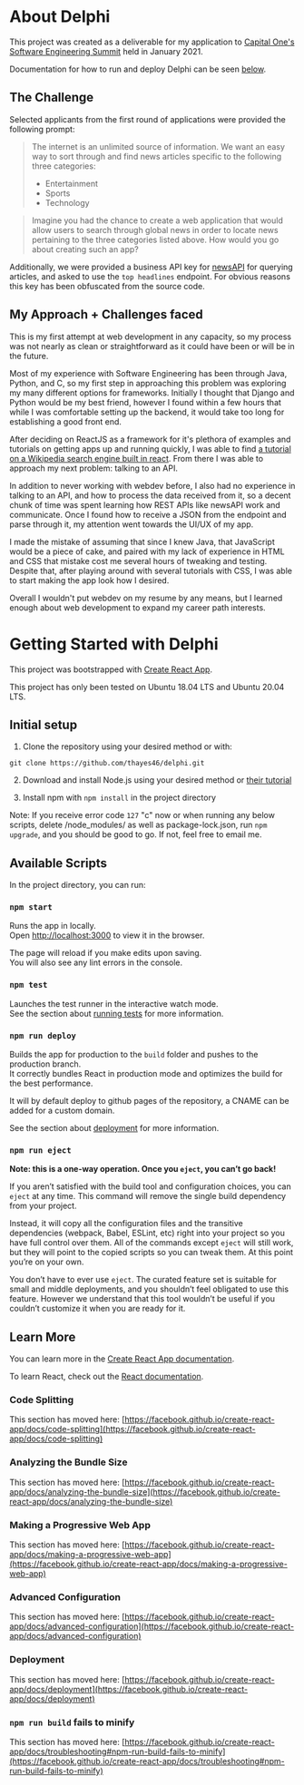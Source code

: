 # About Delphi

This project was created as a deliverable for my application to [Capital One's Software Engineering Summit](https://campus.capitalone.com/summits/) held in January 2021.

Documentation for how to run and deploy Delphi can be seen [below](https://github.com/thayes46/delphi#getting-started-with-Delphi).

## The Challenge

Selected applicants from the first round of applications were provided the following prompt:

> The internet is an unlimited source of information. We want an easy way to sort through and find news articles specific to the following three categories: 
> - Entertainment 
> - Sports
> - Technology

> Imagine you had the chance to create a web application that would allow users to search through global news in order to locate news pertaining to the three categories listed above. How would you go about creating such an app?

Additionally, we were provided a business API key for [newsAPI](https://newsapi.org) for querying articles, and asked to use the 
`top headlines` endpoint. For obvious reasons this key has been obfuscated from the source code.

## My Approach + Challenges faced

This is my first attempt at web development in any capacity, so my process was not nearly as clean or straightforward as it could have been or will be in the future.

Most of my experience with Software Engineering has been through Java, Python, and C, so my first step in approaching this problem was exploring my many different options for frameworks. Initially I thought that Django and Python would be my best friend, however I found within a few hours that while I was comfortable setting up the backend, it would take too long for establishing a good front end. 

After deciding on ReactJS as a framework for it's plethora of examples and tutorials on getting apps up and running quickly, I was able to find [a tutorial on a Wikipedia search engine built in react](https://github.com/simonjsuh/Wikipedia-Search-API-using-React.js). From there I was able to approach my next problem: talking to an API.

In addition to never working with webdev before, I also had no experience in talking to an API, and how to process the data received from it, so a decent chunk of time was spent learning how REST APIs like newsAPI work and communicate. Once I found how to receive a JSON from the endpoint and parse through it, my attention went towards the UI/UX of my app.

I made the mistake of assuming that since I knew Java, that JavaScript would be a piece of cake, and paired with my lack of experience in HTML and CSS that mistake cost me several hours of tweaking and testing. Despite that, after playing around with several tutorials with CSS, I was able to start making the app look how I desired.

Overall I wouldn't put webdev on my resume by any means, but I learned enough about web development to expand my career path interests.

# Getting Started with Delphi

This project was bootstrapped with [Create React App](https://github.com/facebook/create-react-app).

This project has only been tested on Ubuntu 18.04 LTS and Ubuntu 20.04 LTS.

## Initial setup

1. Clone the repository using your desired method or with:

`git clone https://github.com/thayes46/delphi.git`

2. Download and install Node.js using your desired method or [their tutorial](https://nodejs.org/en/download/package-manager/)

3. Install npm with `npm install` in the project directory

Note: If you receive error code `127` "c" now or when running any below scripts, delete /node_modules/ as well as package-lock.json, run `npm upgrade`, and you should be good to go. If not, feel free to email me.

## Available Scripts

In the project directory, you can run:

### `npm start`

Runs the app in locally.\
Open [http://localhost:3000](http://localhost:3000) to view it in the browser.

The page will reload if you make edits upon saving.\
You will also see any lint errors in the console.

### `npm test`

Launches the test runner in the interactive watch mode.\
See the section about [running tests](https://facebook.github.io/create-react-app/docs/running-tests) for more information.

### `npm run deploy`

Builds the app for production to the `build` folder and pushes to the production branch.\
It correctly bundles React in production mode and optimizes the build for the best performance.

It will by default deploy to github pages of the repository, a CNAME can be added for a custom domain.

See the section about [deployment](https://facebook.github.io/create-react-app/docs/deployment) for more information.

### `npm run eject`

**Note: this is a one-way operation. Once you `eject`, you can’t go back!**

If you aren’t satisfied with the build tool and configuration choices, you can `eject` at any time. This command will remove the single build dependency from your project.

Instead, it will copy all the configuration files and the transitive dependencies (webpack, Babel, ESLint, etc) right into your project so you have full control over them. All of the commands except `eject` will still work, but they will point to the copied scripts so you can tweak them. At this point you’re on your own.

You don’t have to ever use `eject`. The curated feature set is suitable for small and middle deployments, and you shouldn’t feel obligated to use this feature. However we understand that this tool wouldn’t be useful if you couldn’t customize it when you are ready for it.

## Learn More

You can learn more in the [Create React App documentation](https://facebook.github.io/create-react-app/docs/getting-started).

To learn React, check out the [React documentation](https://reactjs.org/).

### Code Splitting

This section has moved here: [https://facebook.github.io/create-react-app/docs/code-splitting](https://facebook.github.io/create-react-app/docs/code-splitting)

### Analyzing the Bundle Size

This section has moved here: [https://facebook.github.io/create-react-app/docs/analyzing-the-bundle-size](https://facebook.github.io/create-react-app/docs/analyzing-the-bundle-size)

### Making a Progressive Web App

This section has moved here: [https://facebook.github.io/create-react-app/docs/making-a-progressive-web-app](https://facebook.github.io/create-react-app/docs/making-a-progressive-web-app)

### Advanced Configuration

This section has moved here: [https://facebook.github.io/create-react-app/docs/advanced-configuration](https://facebook.github.io/create-react-app/docs/advanced-configuration)

### Deployment

This section has moved here: [https://facebook.github.io/create-react-app/docs/deployment](https://facebook.github.io/create-react-app/docs/deployment)

### `npm run build` fails to minify

This section has moved here: [https://facebook.github.io/create-react-app/docs/troubleshooting#npm-run-build-fails-to-minify](https://facebook.github.io/create-react-app/docs/troubleshooting#npm-run-build-fails-to-minify)

